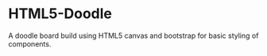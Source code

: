 # HTML5-Doodle
A doodle board build using HTML5 canvas and bootstrap for basic styling of components. 
